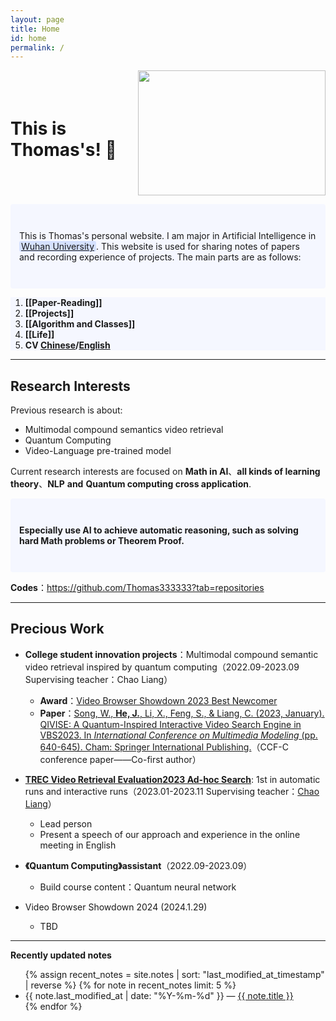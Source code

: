 ```yaml
---
layout: page
title: Home
id: home
permalink: / 
---
```


<style>     .container {         display: flex;         align-items: center;  justify-content: space-between;   }          .container img {         width: 300px;         height: 200px;     } </style>  
<div class="container">         <h1>This is Thomas's! 🌱 </h1> <img src='https://cdn.jsdelivr.net/gh/Thomas333333/MyPostImage/Images/ZFC_8983.JPG' width="300" height="200"> </div>

<p style="padding: 3em 1em; background: #f5f7ff; border-radius: 4px;">
    This is Thomas's personal website. I am major in Artificial Intelligence in <a href="https://www.whu.edu.cn/" style="background: #d5e1ff; padding: 0 3px; border-radius: 3px;">Wuhan University</a>. This website is used for sharing notes of papers and recording experience of projects. The main parts are as follows:
    </p>
  <ol style="background: #f5f7ff;">
    <li style="background: #f5f7ff;"><strong>[[Paper-Reading]]</strong></li>
    <li style="background: #f5f7ff;"><strong>[[Projects]]</strong></li>
    <li style="background: #f5f7ff;"><strong>[[Algorithm and Classes]]</strong></li>
    <li style="background: #f5f7ff;"><strong>[[Life]]</strong></li>
      <li style="background: #f5f7ff;"><strong>CV <a href="https://docs.google.com/viewer?url=https://raw.githubusercontent.com/Thomas333333/my-own-website/master/_notes/CV-Chinese.pdf">Chinese</a>/<a href="https://docs.google.com/viewer?url=https://raw.githubusercontent.com/Thomas333333/my-own-website/master/_notes/CV-English.pdf">English</a></strong></li>
  </ol>


---




## Research Interests

Previous research is about:

+ Multimodal compound semantics video retrieval
+ Quantum Computing
+ Video-Language pre-trained model

Current research interests are focused on **Math in AI**、**all kinds of learning theory**、**NLP** **and** **Quantum computing cross application**.

<p style="padding: 3em 1em; background: #f5f7ff; border-radius: 4px;"> 
    <strong>Especially use AI to achieve automatic reasoning, such as solving hard Math problems or Theorem Proof.</strong>
        </p>

**Codes**：<a href='https://github.com/Thomas333333?tab=repositories'>https://github.com/Thomas333333?tab=repositories </a>

---

## Precious Work

+ **College student innovation projects**：Multimodal compound semantic video retrieval inspired by quantum computing（2022.09-2023.09  Supervising teacher：Chao Liang）
  +  **Award**：[Video Browser Showdown 2023 Best Newcomer](https://videobrowsershowdown.org/hall-of-fame/) 
  + **Paper**：[Song, W., **He, J.**, Li, X., Feng, S., & Liang, C. (2023, January). QIVISE: A Quantum-Inspired Interactive Video Search Engine in VBS2023. In *International Conference on Multimedia Modeling* (pp. 640-645). Cham: Springer International Publishing.](https://link.springer.com/chapter/10.1007/978-3-031-27077-2_52)（CCF-C conference paper——Co-first author）
+ **[TREC Video Retrieval Evaluation2023 Ad-hoc Search](https://www-nlpir.nist.gov/projects/tvpubs/tv.pubs.23.org.html)**: 1st in automatic runs and interactive runs（2023.01-2023.11  Supervising teacher：[Chao Liang](https://cs.whu.edu.cn/info/1019/2832.htm)）
  + Lead person
  + Present a speech of our approach and experience in the online meeting in English

+ **《Quantum Computing》assistant**（2022.09-2023.09）
  + Build course content：Quantum neural network
+ Video Browser Showdown 2024  (2024.1.29)
  + TBD


---



<strong>Recently updated notes</strong>

<ul>
  {% assign recent_notes = site.notes | sort: "last_modified_at_timestamp" | reverse %}
  {% for note in recent_notes limit: 5 %}
    <li>
      {{ note.last_modified_at | date: "%Y-%m-%d" }} — <a class="internal-link" href="{{ note.url }}">{{ note.title }}</a>
    </li>
  {% endfor %}
</ul>

<style>
  .wrapper {
    max-width: 46em;
  }
</style>
